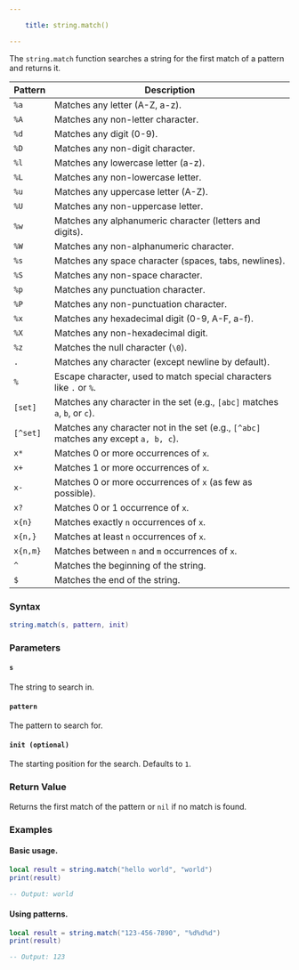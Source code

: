 ```yaml
---

    title: string.match() 

---
```


The `string.match` function searches a string for the first match of a pattern and returns it.

| **Pattern**         | **Description**                                                                 |
|----------------------|---------------------------------------------------------------------------------|
| `%a`                | Matches any letter (A-Z, a-z).                                                 |
| `%A`                | Matches any non-letter character.                                              |
| `%d`                | Matches any digit (0-9).                                                       |
| `%D`                | Matches any non-digit character.                                               |
| `%l`                | Matches any lowercase letter (a-z).                                            |
| `%L`                | Matches any non-lowercase letter.                                              |
| `%u`                | Matches any uppercase letter (A-Z).                                            |
| `%U`                | Matches any non-uppercase letter.                                              |
| `%w`                | Matches any alphanumeric character (letters and digits).                       |
| `%W`                | Matches any non-alphanumeric character.                                        |
| `%s`                | Matches any space character (spaces, tabs, newlines).                         |
| `%S`                | Matches any non-space character.                                               |
| `%p`                | Matches any punctuation character.                                             |
| `%P`                | Matches any non-punctuation character.                                         |
| `%x`                | Matches any hexadecimal digit (0-9, A-F, a-f).                                 |
| `%X`                | Matches any non-hexadecimal digit.                                             |
| `%z`                | Matches the null character (`\0`).                                             |
| `.`                 | Matches any character (except newline by default).                             |
| `%`                 | Escape character, used to match special characters like `.` or `%`.            |
| `[set]`             | Matches any character in the set (e.g., `[abc]` matches `a`, `b`, or `c`).     |
| `[^set]`            | Matches any character not in the set (e.g., `[^abc]` matches any except `a, b, c`). |
| `x*`                | Matches 0 or more occurrences of `x`.                                          |
| `x+`                | Matches 1 or more occurrences of `x`.                                          |
| `x-`                | Matches 0 or more occurrences of `x` (as few as possible).                     |
| `x?`                | Matches 0 or 1 occurrence of `x`.                                              |
| `x{n}`              | Matches exactly `n` occurrences of `x`.                                        |
| `x{n,}`             | Matches at least `n` occurrences of `x`.                                       |
| `x{n,m}`            | Matches between `n` and `m` occurrences of `x`.                                |
| `^`                 | Matches the beginning of the string.                                           |
| `$`                 | Matches the end of the string.                                                 |


### Syntax  
```lua
string.match(s, pattern, init)
```  

### Parameters  

#### `s`  
The string to search in.  

#### `pattern`  
The pattern to search for.  

#### `init (optional)`  
The starting position for the search. Defaults to `1`.  

### Return Value  
Returns the first match of the pattern or `nil` if no match is found.

### Examples  

#### Basic usage.
```lua
local result = string.match("hello world", "world")
print(result)

-- Output: world
```  

#### Using patterns.
```lua
local result = string.match("123-456-7890", "%d%d%d")
print(result)

-- Output: 123
```  



